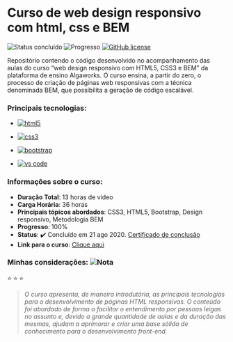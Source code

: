 # Curso de web design responsivo com html, css e BEM 
![Status concluído](https://img.shields.io/badge/STATUS-CONCLUÍDO-05a505?style=flat) 
![Progresso](https://img.shields.io/badge/PROGRESSO-100%25-brightgreen) 
<a href="https://opensource.org/licenses/MIT" target="_blank"><img alt="GitHub license" src="https://img.shields.io/github/license/CastroFilipe/curso-design-responsivo-html-css"></a>  

Repositório contendo o código desenvolvido no acompanhamento das aulas do curso “web design responsivo com HTML5, CSS3 e BEM” da plataforma de ensino Algaworks. O curso ensina, a partir do zero, o processo de criação de páginas web responsivas com a técnica denominada BEM, que possibilita a geração de código escalável.

### Principais tecnologias: 

- <a href="https://www.w3.org/standards/webdesign/htmlcss" target="_blank"><img src="https://img.shields.io/badge/HTML-MARKUP-brown?style=flat-square&logo=html5" alt="html5"></a>  

- <a href="https://www.w3.org/standards/webdesign/htmlcss" target="_blank"><img src="https://img.shields.io/badge/CSS-STYLE-blue?style=flat-square&logo=css3" alt="css3"></a>  

- <a href="https://getbootstrap.com/" target="_blank"><img src="https://img.shields.io/badge/BOOTSTRAP-CSS%20FRAMEWORK-6c37b8?style=flat-square&logo=bootstrap" alt="bootstrap"></a>  

- <a href="https://code.visualstudio.com/" target="_blank"><img src="https://img.shields.io/badge/CODE-TOOLS-5151d8?style=flat-square&logo=visual%20studio%20code" alt="vs code"></a>  

### Informações sobre o curso:
- **Duração Total**: 13 horas de vídeo  
- **Carga Horária**: 36 horas  
- **Principais tópicos abordados**: CSS3, HTML5, Bootstrap, Design responsivo, Metodologia BEM  
- **Progresso**: 100%  
- **Status**: :heavy_check_mark: Concluído em 21 ago 2020. [Certificado de conclusão](https://www.algaworks.com/certs/OHLEVZ8BAS/)  
- **Link para o curso**: [Clique aqui](https://www.algaworks.com/curso/web-design-responsivo-html5-css3-bem/)

### Minhas considerações: ![Nota](https://img.shields.io/badge/NOTA-3.5%2F5-green)  
:star: :star: :star:
>  *O curso apresenta, de maneira introdutória, as principais tecnologias para o desenvolvimento de páginas HTML responsivas. 
O conteúdo foi abordado de forma a facilitar o entendimento por pessoas leigas no assunto e, devido a grande quantidade de aulas e da duração das mesmas, 
ajudam a aprimorar e criar uma base sólida de conhecimento para o desenvolvimento front-end.*  
